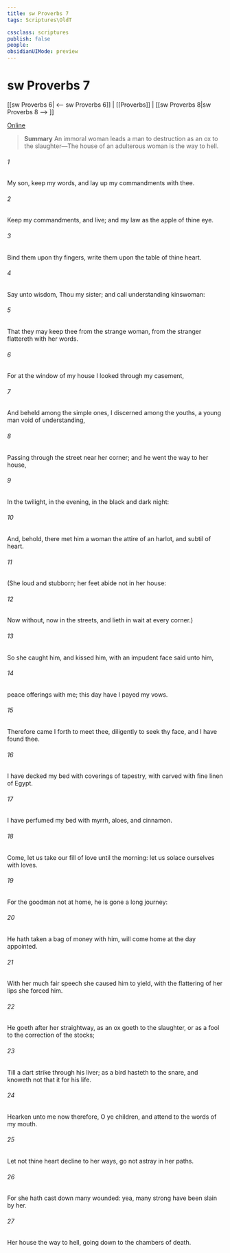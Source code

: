 ```yaml
---
title: sw Proverbs 7
tags: Scriptures\OldT

cssclass: scriptures
publish: false
people:
obsidianUIMode: preview
---
```


# sw Proverbs 7
[[sw Proverbs 6| <-- sw Proverbs 6]] | [[Proverbs]] | [[sw Proverbs 8|sw Proverbs 8 --> ]]

[Online](https://churchofjesuschrist.org/study/scriptures/ot/prov/7?lang=eng)

> __Summary__
An immoral woman leads a man to destruction as an ox to the slaughter—The house of an adulterous woman is the way to hell.

###### 1 
My son, keep my words, and lay up my commandments with thee.

###### 2 
Keep my commandments, and live; and my law as the apple of thine eye.

###### 3 
Bind them upon thy fingers, write them upon the table of thine heart.

###### 4 
Say unto wisdom, Thou  my sister; and call understanding  kinswoman:

###### 5 
That they may keep thee from the strange woman, from the stranger  flattereth with her words.

###### 6 
For at the window of my house I looked through my casement,

###### 7 
And beheld among the simple ones, I discerned among the youths, a young man void of understanding,

###### 8 
Passing through the street near her corner; and he went the way to her house,

###### 9 
In the twilight, in the evening, in the black and dark night:

###### 10 
And, behold, there met him a woman  the attire of an harlot, and subtil of heart.

###### 11 
(She  loud and stubborn; her feet abide not in her house:

###### 12 
Now  without, now in the streets, and lieth in wait at every corner.)

###### 13 
So she caught him, and kissed him,  with an impudent face said unto him,

###### 14 
 peace offerings with me; this day have I payed my vows.

###### 15 
Therefore came I forth to meet thee, diligently to seek thy face, and I have found thee.

###### 16 
I have decked my bed with coverings of tapestry, with carved  with fine linen of Egypt.

###### 17 
I have perfumed my bed with myrrh, aloes, and cinnamon.

###### 18 
Come, let us take our fill of love until the morning: let us solace ourselves with loves.

###### 19 
For the goodman  not at home, he is gone a long journey:

###### 20 
He hath taken a bag of money with him,  will come home at the day appointed.

###### 21 
With her much fair speech she caused him to yield, with the flattering of her lips she forced him.

###### 22 
He goeth after her straightway, as an ox goeth to the slaughter, or as a fool to the correction of the stocks;

###### 23 
Till a dart strike through his liver; as a bird hasteth to the snare, and knoweth not that it  for his life.

###### 24 
Hearken unto me now therefore, O ye children, and attend to the words of my mouth.

###### 25 
Let not thine heart decline to her ways, go not astray in her paths.

###### 26 
For she hath cast down many wounded: yea, many strong  have been slain by her.

###### 27 
Her house  the way to hell, going down to the chambers of death.

